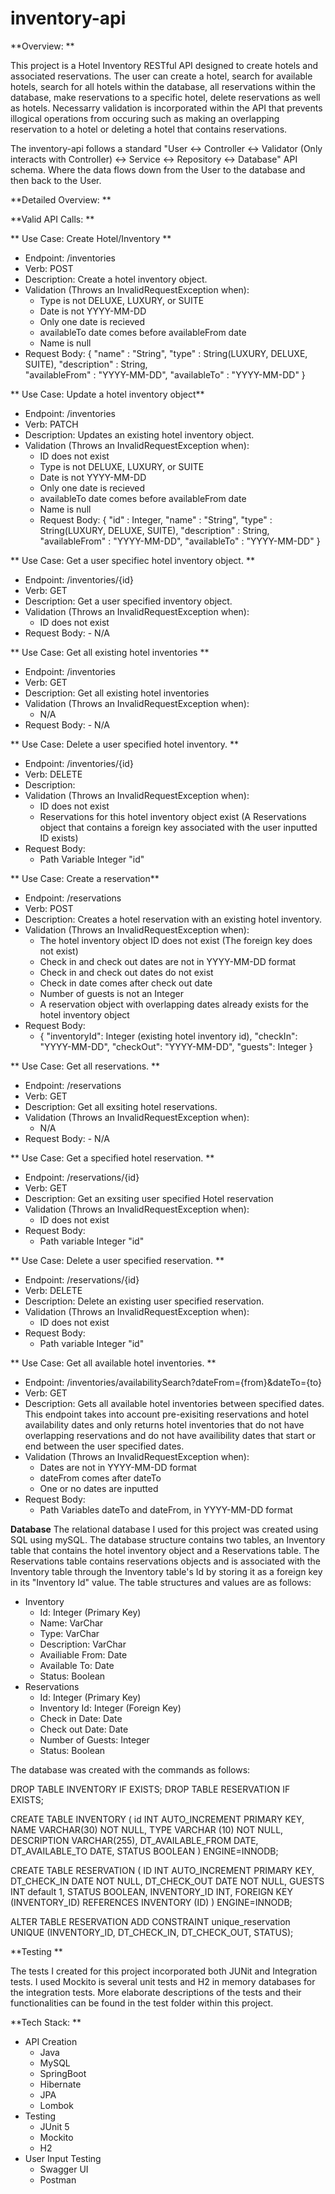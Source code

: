 # inventory-api
**Overview: **

This project is a Hotel Inventory RESTful API designed to create hotels and associated reservations. The user can create a hotel, search for available hotels, search for all hotels within the database, all reservations within the database, make reservations to a specific hotel, delete reservations as well as hotels. Necessarry validation is incorporated within the API that prevents illogical operations from occuring such as making an overlapping reservation to a hotel or deleting a hotel that contains reservations.

The inventory-api follows a standard "User <-> Controller <-> Validator (Only interacts with Controller) <-> Service <-> Repository <-> Database" API schema. Where the data flows down from the User to the database and then back to the User. 

**Detailed Overview: **

**Valid API Calls: **

**  Use Case: Create Hotel/Inventory **
  - Endpoint: /inventories
  - Verb: POST
  - Description: Create a hotel inventory object. 
  - Validation (Throws an InvalidRequestException when): 
    - Type is not DELUXE, LUXURY, or SUITE
    - Date is not YYYY-MM-DD
    - Only one date is recieved
    - availableTo date comes before availableFrom date
    - Name is null 
  - Request Body: 
      { 
      "name" : "String", 
      "type" : String(LUXURY, DELUXE, SUITE), 
      "description" : String,   
      "availableFrom" : "YYYY-MM-DD", 
      "availableTo" : "YYYY-MM-DD" 
      }

**  Use Case: Update a hotel inventory object**
  - Endpoint: /inventories
  - Verb: PATCH
  - Description: Updates an existing hotel inventory object.
  - Validation (Throws an InvalidRequestException when): 
    - ID does not exist 
    - Type is not DELUXE, LUXURY, or SUITE
    - Date is not YYYY-MM-DD
    - Only one date is recieved
    - availableTo date comes before availableFrom date
    - Name is null 
    - Request Body: 
      { 
      "id" : Integer, 
      "name" : "String", 
      "type" : String(LUXURY, DELUXE, SUITE), 
      "description" : String,   
      "availableFrom" : "YYYY-MM-DD", 
      "availableTo" : "YYYY-MM-DD" 
      }

**  Use Case: Get a user specifiec hotel inventory object. **
  - Endpoint: /inventories/{id}
  - Verb: GET
  - Description: Get a user specified inventory object. 
  - Validation (Throws an InvalidRequestException when): 
    -  ID does not exist 
  -  Request Body: 
    -  N/A

**  Use Case: Get all existing hotel inventories **
  - Endpoint: /inventories
  - Verb: GET
  - Description: Get all existing hotel inventories 
  - Validation (Throws an InvalidRequestException when): 
    - N/A
  -  Request Body: 
    -  N/A

**  Use Case: Delete a user specified hotel inventory. **
  - Endpoint: /inventories/{id}
  - Verb: DELETE
  - Description: 
  - Validation (Throws an InvalidRequestException when): 
    - ID does not exist 
    - Reservations for this hotel inventory object exist (A Reservations object that contains a foreign key associated with the user inputted ID exists) 
  - Request Body: 
    -  Path Variable Integer "id" 

**  Use Case: Create a reservation**
  - Endpoint: /reservations
  - Verb: POST
  - Description: Creates a hotel reservation with an existing hotel inventory. 
  - Validation (Throws an InvalidRequestException when): 
    - The hotel inventory object ID does not exist (The foreign key does not exist) 
    - Check in and check out dates are not in YYYY-MM-DD format
    - Check in and check out dates do not exist
    - Check in date comes after check out date
    - Number of guests is not an Integer 
    - A reservation object with overlapping dates already exists for the hotel inventory object
  - Request Body: 
    - {
    "inventoryId": Integer (existing hotel inventory id),
    "checkIn": "YYYY-MM-DD",
    "checkOut": "YYYY-MM-DD",
    "guests": Integer
    }

**  Use Case: Get all reservations. **
  - Endpoint: /reservations
  - Verb: GET
  - Description: Get all exsiting hotel reservations. 
  - Validation (Throws an InvalidRequestException when): 
    - N/A
  -  Request Body: 
    - N/A


**  Use Case: Get a specified hotel reservation. **
  - Endpoint: /reservations/{id}
  - Verb: GET
  - Description: Get an exsiting user specified Hotel reservation 
  - Validation (Throws an InvalidRequestException when): 
    - ID does not exist 
  - Request Body: 
    -  Path variable Integer "id"

**  Use Case: Delete a user specified reservation. **
  - Endpoint: /reservations/{id}
  - Verb: DELETE
  - Description: Delete an existing user specified reservation. 
  - Validation (Throws an InvalidRequestException when): 
    - ID does not exist 
  - Request Body: 
    - Path variable Integer "id" 

**  Use Case: Get all available hotel inventories. **
  - Endpoint: /inventories/availabilitySearch?dateFrom={from}&dateTo={to}
  - Verb: GET
  - Description: Gets all available hotel inventories between specified dates. This endpoint takes into account pre-exisiting reservations and hotel availability dates and only returns hotel inventories that do not have overlapping reservations and do not have availibility dates that start or end between the user specified dates. 
  - Validation (Throws an InvalidRequestException when): 
    - Dates are not in YYYY-MM-DD format
    - dateFrom comes after dateTo
    - One or no dates are inputted 
  - Request Body: 
    - Path Variables dateTo and dateFrom, in YYYY-MM-DD format

**Database**
  The relational database I used for this project was created using SQL using mySQL. The database structure contains two tables, an Inventory table that contains the hotel inventory object and a Reservations table. The Reservations table contains reservations objects and is associated with the Inventory table through the Inventory table's Id by storing it as a foreign key in its "Inventory Id" value. The table structures and values are as follows: 
 
  - Inventory 
    - Id: Integer (Primary Key) 
    - Name: VarChar
    - Type: VarChar
    - Description: VarChar
    - Availiable From: Date 
    - Available To: Date 
    - Status: Boolean 
  - Reservations 
    -  Id: Integer (Primary Key) 
    -  Inventory Id: Integer (Foreign Key) 
    -  Check in Date: Date 
    -  Check out Date: Date
    -  Number of Guests: Integer 
    -  Status: Boolean 
  
  The database was created with the commands as follows: 
  
  
DROP TABLE INVENTORY IF EXISTS;
DROP TABLE RESERVATION IF EXISTS;
 
CREATE TABLE INVENTORY (
    id INT AUTO_INCREMENT PRIMARY KEY,
    NAME VARCHAR(30) NOT NULL,
    TYPE VARCHAR (10) NOT NULL,
    DESCRIPTION VARCHAR(255),
    DT_AVAILABLE_FROM DATE,
    DT_AVAILABLE_TO DATE,
    STATUS BOOLEAN
)  ENGINE=INNODB;
 
CREATE TABLE RESERVATION (
    ID INT AUTO_INCREMENT PRIMARY KEY,
    DT_CHECK_IN DATE NOT NULL,
    DT_CHECK_OUT DATE NOT NULL,
    GUESTS INT default 1,
    STATUS BOOLEAN,
    INVENTORY_ID INT,
    FOREIGN KEY (INVENTORY_ID) REFERENCES INVENTORY (ID)
) ENGINE=INNODB;
 
ALTER TABLE RESERVATION
ADD CONSTRAINT unique_reservation
UNIQUE (INVENTORY_ID, DT_CHECK_IN, DT_CHECK_OUT, STATUS);
  
**Testing **

The tests I created for this project incorporated both JUNit and Integration tests. I used Mockito is several unit tests and H2 in memory databases for the integration tests. More elaborate descriptions of the tests and their functionalities can be found in the test folder within this project. 

**Tech Stack: **

- API Creation 
  - Java
  - MySQL 
  - SpringBoot 
  - Hibernate 
  - JPA 
  - Lombok 
- Testing 
  - JUnit 5
  - Mockito 
  - H2
- User Input Testing 
  - Swagger UI
  - Postman 
